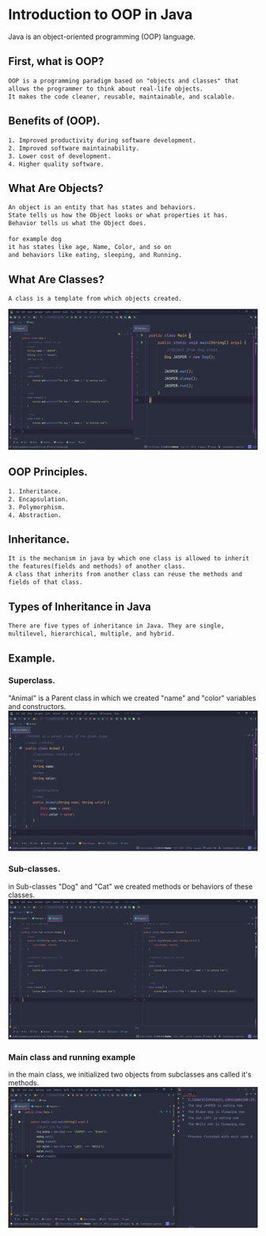 # **Introduction to OOP in Java**
Java is an object-oriented programming (OOP) language.

## First, what is OOP?
    OOP is a programming paradigm based on "objects and classes" that allows the programmer to think about real-life objects.
    It makes the code cleaner, reusable, maintainable, and scalable.

## Benefits of (OOP).
    1. Improved productivity during software development.
    2. Improved software maintainability.
    3. Lower cost of development.
    4. Higher quality software.

## What Are Objects?
    An object is an entity that has states and behaviors.
    State tells us how the Object looks or what properties it has.
    Behavior tells us what the Object does.

    for example dog
    it has states like age, Name, Color, and so on
    and behaviors like eating, sleeping, and Running.

## What Are Classes?
    A class is a template from which objects created.

![intro](https://github.com/Dragonsfu/Java-Spring-Developer/blob/main/Photos/intro.png?raw=true)

## OOP Principles.
    1. Inheritance.
    2. Encapsulation.
    3. Polymorphism.
    4. Abstraction.

## Inheritance.
    It is the mechanism in java by which one class is allowed to inherit the features(fields and methods) of another class.
    A class that inherits from another class can reuse the methods and fields of that class.

## Types of Inheritance in Java
    There are five types of inheritance in Java. They are single, multilevel, hierarchical, multiple, and hybrid.
## Example.

### Superclass.
"Animal" is a Parent class in which we created "name" and "color" variables and constructors.
![super](https://github.com/Dragonsfu/Java-Spring-Developer/blob/main/Photos/parent%20class.png?raw=true)

### Sub-classes.
in Sub-classes "Dog" and "Cat" we created methods or behaviors of these classes.
![sub class](https://github.com/Dragonsfu/Java-Spring-Developer/blob/main/Photos/subclasses.png?raw=true)

### Main class and running example
in the main class, we initialized two objects from subclasses ans called it's methods.
![Main](https://github.com/Dragonsfu/Java-Spring-Developer/blob/main/Photos/running.png?raw=true)
